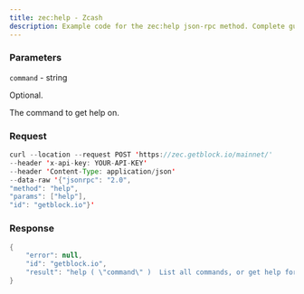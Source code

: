 ```yaml
---
title: zec:help - Zcash
description: Example code for the zec:help json-rpc method. Сomplete guide on how to use zec:help json-rpc in GetBlock.io Web3 documentation.
---
```


### Parameters


`command` - string

Optional.

The command to get help on.

### Request

``` java
curl --location --request POST 'https://zec.getblock.io/mainnet/' 
--header 'x-api-key: YOUR-API-KEY' 
--header 'Content-Type: application/json' 
--data-raw '{"jsonrpc": "2.0",
"method": "help",
"params": ["help"],
"id": "getblock.io"}'
```

###  Response

``` java
{
    "error": null,
    "id": "getblock.io",
    "result": "help ( \"command\" )  List all commands, or get help for a specified command."
}
```

